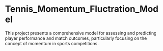 # Tennis_Momentum_Fluctration_Model
  This project presents a comprehensive model for assessing and predicting player performance and match outcomes, particularly focusing on the concept of momentum in sports competitions.
